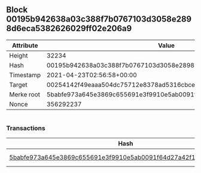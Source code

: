 ## Block 00195b942638a03c388f7b0767103d3058e2898d6eca5382626029ff02e206a9

Attribute | Value
--- | ---
Height | 32234
Hash | 00195b942638a03c388f7b0767103d3058e2898d6eca5382626029ff02e206a9
Timestamp | 2021-04-23T02:56:58+00:00
Target | 00254142f49eaaa504dc75712e8378ad5316cbcead634704b3734b6271167cc4
Merke root | 5babfe973a645e3869c655691e3f9910e5ab0091f64d27a42f1a7ef65c9a998b
Nonce | 356292237

```

```

### Transactions

Hash | Amount
--- | ---
[5babfe973a645e3869c655691e3f9910e5ab0091f64d27a42f1a7ef65c9a998b](5babfe973a645e3869c655691e3f9910e5ab0091f64d27a42f1a7ef65c9a998b.md) | 10.00000000 SKEPTI 
